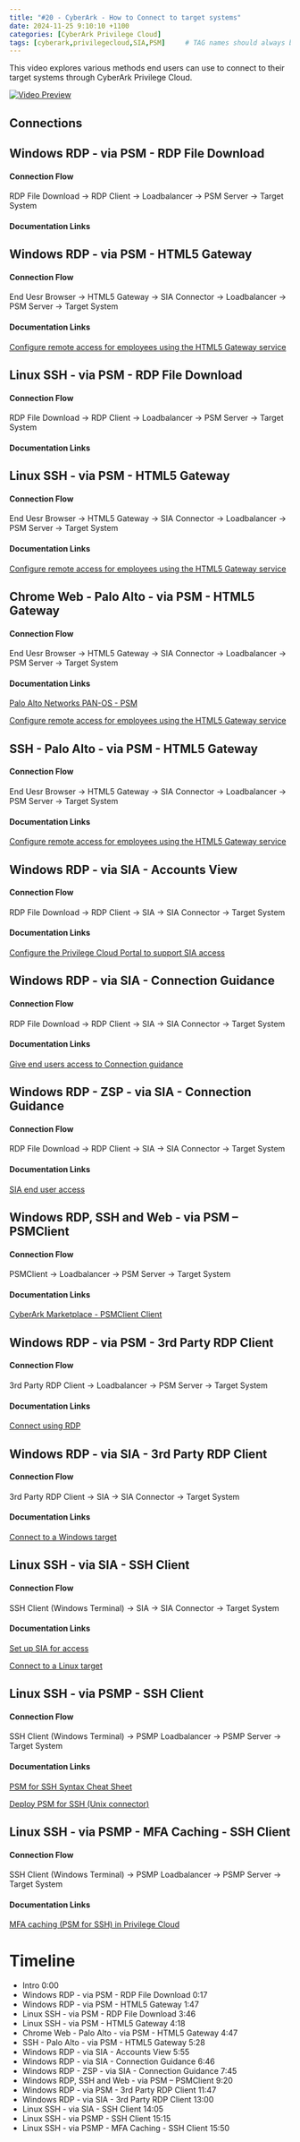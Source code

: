 ```yaml
---
title: "#20 - CyberArk - How to Connect to target systems"
date: 2024-11-25 9:10:10 +1100
categories: [CyberArk Privilege Cloud]
tags: [cyberark,privilegecloud,SIA,PSM]     # TAG names should always be lowercase
---
```


This video explores various methods end users can use to connect to their target systems through CyberArk Privilege Cloud.

[![Video Preview](https://i.ytimg.com/vi/v_rMFGGP3Jk/maxresdefault.jpg)](https://www.youtube.com/watch?v=v_rMFGGP3Jk)

## Connections

## Windows RDP - via PSM - RDP File Download
#### Connection Flow
RDP File Download -> RDP Client -> Loadbalancer -> PSM Server -> Target System
#### Documentation Links

## Windows RDP - via PSM - HTML5 Gateway
#### Connection Flow
End Uesr Browser -> HTML5 Gateway -> SIA Connector -> Loadbalancer -> PSM Server -> Target System
#### Documentation Links
[Configure remote access for employees using the HTML5 Gateway service](https://docs.cyberark.com/ispss-deployment/latest/en/content/privilege%20cloud/privcloud-config-remote-access-html5gw-service.htm)

## Linux SSH - via PSM - RDP File Download
#### Connection Flow
RDP File Download -> RDP Client -> Loadbalancer -> PSM Server -> Target System
#### Documentation Links

## Linux SSH - via PSM - HTML5 Gateway
#### Connection Flow
End Uesr Browser -> HTML5 Gateway -> SIA Connector -> Loadbalancer -> PSM Server -> Target System
#### Documentation Links
[Configure remote access for employees using the HTML5 Gateway service](https://docs.cyberark.com/ispss-deployment/latest/en/content/privilege%20cloud/privcloud-config-remote-access-html5gw-service.htm)

## Chrome Web - Palo Alto - via PSM - HTML5 Gateway
#### Connection Flow
End Uesr Browser -> HTML5 Gateway -> SIA Connector -> Loadbalancer -> PSM Server -> Target System
#### Documentation Links
[Palo Alto Networks PAN-OS - PSM](https://community.cyberark.com/marketplace/s/#a352J000000WUOOQA4-a392J0000013eXJQAY)

[Configure remote access for employees using the HTML5 Gateway service](https://docs.cyberark.com/ispss-deployment/latest/en/content/privilege%20cloud/privcloud-config-remote-access-html5gw-service.htm)

## SSH - Palo Alto - via PSM - HTML5 Gateway
#### Connection Flow
End Uesr Browser -> HTML5 Gateway -> SIA Connector -> Loadbalancer -> PSM Server -> Target System
#### Documentation Links
[Configure remote access for employees using the HTML5 Gateway service](https://docs.cyberark.com/ispss-deployment/latest/en/content/privilege%20cloud/privcloud-config-remote-access-html5gw-service.htm)

## Windows RDP - via SIA - Accounts View
#### Connection Flow
RDP File Download -> RDP Client -> SIA -> SIA Connector -> Target System
#### Documentation Links
[Configure the Privilege Cloud Portal to support SIA access](https://docs.cyberark.com/privilege-cloud-shared-services/latest/en/content/privilege%20cloud/privcloud-dpa-configure-pvwa-access.htm)

## Windows RDP - via SIA - Connection Guidance
#### Connection Flow
RDP File Download -> RDP Client -> SIA -> SIA Connector -> Target System
#### Documentation Links
[Give end users access to Connection guidance](https://docs.cyberark.com/ispss-deployment/latest/en/content/admin/dpa-conn-guidance.htm?tocpath=Set%20up%20SIA%20for%20access%7C_____9)

## Windows RDP - ZSP - via SIA - Connection Guidance
#### Connection Flow
RDP File Download -> RDP Client -> SIA -> SIA Connector -> Target System
#### Documentation Links
[SIA end user access](https://docs.cyberark.com/ispss-access/latest/en/content/hometileslps/dpa-lp-tile4.htm)

## Windows RDP, SSH and Web - via PSM – PSMClient
#### Connection Flow
PSMClient -> Loadbalancer -> PSM Server -> Target System
#### Documentation Links
[CyberArk Marketplace - PSMClient Client](https://community.cyberark.com/marketplace/s/#--psmclient)

## Windows RDP - via PSM - 3rd Party RDP Client
#### Connection Flow
3rd Party RDP Client -> Loadbalancer -> PSM Server -> Target System
#### Documentation Links
[Connect using RDP](https://docs.cyberark.com/ispss-access/latest/en/content/privilege%20cloud/privcloud-connect-using-rdp.htm)

## Windows RDP - via SIA - 3rd Party RDP Client
#### Connection Flow
3rd Party RDP Client -> SIA -> SIA Connector -> Target System
#### Documentation Links
[Connect to a Windows target](https://docs.cyberark.com/ispss-access/latest/en/content/end-user/dpa_connect-using-rdp-login.htm)

## Linux SSH - via SIA - SSH Client
#### Connection Flow
SSH Client (Windows Terminal) -> SIA -> SIA Connector -> Target System
#### Documentation Links
[Set up SIA for access](https://docs.cyberark.com/ispss-deployment/latest/en/content/deployment/deploy-dpa-for-access.htm?tocpath=Set%20up%20SIA%20for%20access%7C_____0)

[Connect to a Linux target](https://docs.cyberark.com/ispss-access/latest/en/content/end-user/dpa_connect-using-ssh-login.htm)

## Linux SSH - via PSMP - SSH Client
#### Connection Flow
SSH Client (Windows Terminal) -> PSMP Loadbalancer -> PSMP Server -> Target System
#### Documentation Links
[PSM for SSH Syntax Cheat Sheet](https://cyberark.my.site.com/s/article/PSM-for-SSH-Syntax-Cheat-Sheet)

[Deploy PSM for SSH (Unix connector)](https://docs.cyberark.com/ispss-deployment/latest/en/content/privilege%20cloud/privcloud-deploy-psm-ssh.htm?tocpath=Deploy%20and%20maintain%20Privilege%20Cloud%20connectors%7CDeploy%20PSM%20for%20SSH%20(Unix%20connector)%7C_____0)

## Linux SSH - via PSMP - MFA Caching - SSH Client
#### Connection Flow
SSH Client (Windows Terminal) -> PSMP Loadbalancer -> PSMP Server -> Target System
#### Documentation Links
[MFA caching (PSM for SSH) in Privilege Cloud](https://docs.cyberark.com/ispss-deployment/latest/en/content/pasimp/mfa-caching.htm)

# Timeline
- Intro 0:00
- Windows RDP - via PSM - RDP File Download 0:17
- Windows RDP - via PSM - HTML5 Gateway 1:47
- Linux SSH - via PSM - RDP File Download 3:46
- Linux SSH - via PSM - HTML5 Gateway 4:18
- Chrome Web - Palo Alto - via PSM - HTML5 Gateway 4:47
- SSH - Palo Alto - via PSM - HTML5 Gateway 5:28
- Windows RDP - via SIA - Accounts View 5:55
- Windows RDP - via SIA - Connection Guidance 6:46
- Windows RDP - ZSP - via SIA - Connection Guidance 7:45
- Windows RDP, SSH and Web - via PSM – PSMClient 9:20
- Windows RDP - via PSM - 3rd Party RDP Client 11:47
- Windows RDP - via SIA - 3rd Party RDP Client 13:00
- Linux SSH - via SIA - SSH Client 14:05
- Linux SSH - via PSMP - SSH Client 15:15
- Linux SSH - via PSMP - MFA Caching - SSH Client 15:50